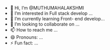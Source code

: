 - 👋 Hi, I’m @MUTHUMAHALAKSHMI
- 👀 I’m interested in Full stack develop  ...
- 🌱 I’m currently learning  Front- end develop...
- 💞️ I’m looking to collaborate on  ...
- 📫 How to reach me ...
- 😄 Pronouns: ...
- ⚡ Fun fact: ...

<!---
MUTHUMAHALAKSHMI/MUTHUMAHALAKSHMI is a ✨ special ✨ repository because its `README.md` (this file) appears on your GitHub profile.
You can click the Preview link to take a look at your changes.
--->

